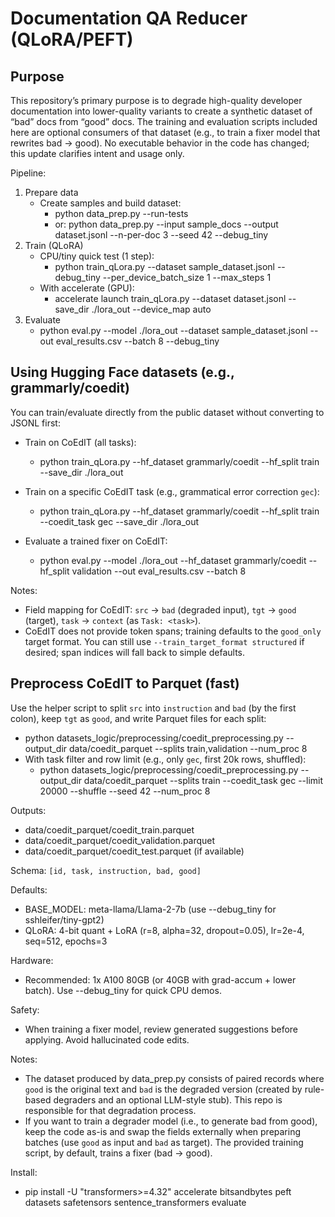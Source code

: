 # Documentation QA Reducer (QLoRA/PEFT)

## Purpose

This repository’s primary purpose is to degrade high-quality developer documentation into lower-quality variants to create a synthetic dataset of “bad” docs from “good” docs. The training and evaluation scripts included here are optional consumers of that dataset (e.g., to train a fixer model that rewrites bad -> good). No executable behavior in the code has changed; this update clarifies intent and usage only.

Pipeline:

1) Prepare data
   - Create samples and build dataset:
     - python data_prep.py --run-tests
     - or: python data_prep.py --input sample_docs --output dataset.jsonl --n-per-doc 3 --seed 42 --debug_tiny
2) Train (QLoRA)
   - CPU/tiny quick test (1 step):
     - python train_qLora.py --dataset sample_dataset.jsonl --debug_tiny --per_device_batch_size 1 --max_steps 1
   - With accelerate (GPU):
     - accelerate launch train_qLora.py --dataset dataset.jsonl --save_dir ./lora_out --device_map auto
3) Evaluate
   - python eval.py --model ./lora_out --dataset sample_dataset.jsonl --out eval_results.csv --batch 8 --debug_tiny

## Using Hugging Face datasets (e.g., grammarly/coedit)

You can train/evaluate directly from the public dataset without converting to JSONL first:

- Train on CoEdIT (all tasks):
  - python train_qLora.py --hf_dataset grammarly/coedit --hf_split train --save_dir ./lora_out

- Train on a specific CoEdIT task (e.g., grammatical error correction `gec`):
  - python train_qLora.py --hf_dataset grammarly/coedit --hf_split train --coedit_task gec --save_dir ./lora_out

- Evaluate a trained fixer on CoEdIT:
  - python eval.py --model ./lora_out --hf_dataset grammarly/coedit --hf_split validation --out eval_results.csv --batch 8

Notes:

- Field mapping for CoEdIT: `src` -> `bad` (degraded input), `tgt` -> `good` (target), `task` -> `context` (as `Task: <task>`).
- CoEdIT does not provide token spans; training defaults to the `good_only` target format. You can still use `--train_target_format structured` if desired; span indices will fall back to simple defaults.

## Preprocess CoEdIT to Parquet (fast)

Use the helper script to split `src` into `instruction` and `bad` (by the first colon), keep `tgt` as `good`, and write Parquet files for each split:

- python datasets_logic/preprocessing/coedit_preprocessing.py --output_dir data/coedit_parquet --splits train,validation --num_proc 8
- With task filter and row limit (e.g., only `gec`, first 20k rows, shuffled):
  - python datasets_logic/preprocessing/coedit_preprocessing.py --output_dir data/coedit_parquet --splits train --coedit_task gec --limit 20000 --shuffle --seed 42 --num_proc 8

Outputs:

- data/coedit_parquet/coedit_train.parquet
- data/coedit_parquet/coedit_validation.parquet
- data/coedit_parquet/coedit_test.parquet (if available)

Schema: `[id, task, instruction, bad, good]`

Defaults:

- BASE_MODEL: meta-llama/Llama-2-7b (use --debug_tiny for sshleifer/tiny-gpt2)
- QLoRA: 4-bit quant + LoRA (r=8, alpha=32, dropout=0.05), lr=2e-4, seq=512, epochs=3

Hardware:

- Recommended: 1x A100 80GB (or 40GB with grad-accum + lower batch). Use --debug_tiny for quick CPU demos.

Safety:

- When training a fixer model, review generated suggestions before applying. Avoid hallucinated code edits.

Notes:

- The dataset produced by data_prep.py consists of paired records where `good` is the original text and `bad` is the degraded version (created by rule-based degraders and an optional LLM-style stub). This repo is responsible for that degradation process.
- If you want to train a degrader model (i.e., to generate bad from good), keep the code as-is and swap the fields externally when preparing batches (use `good` as input and `bad` as target). The provided training script, by default, trains a fixer (bad -> good).

Install:

- pip install -U "transformers>=4.32" accelerate bitsandbytes peft datasets safetensors sentence_transformers evaluate
